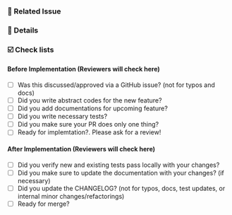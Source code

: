<!---
feature title for abstract: [Feature][Abstract]: <pull_request name>
featrue title for implementatoin: [Feature][Implementation]: <pull_request name>

We really appreciate your contribution. Thank you so much in advance :)
-->

### 🚀  Related Issue
<!--- Please mention related issues to this PR. If not exists, please open an issue first -->


### :tada: Details
<!--- 
Please describe the details about your pull request
It would be really nice if you could add a sudo code-blocks or images
-->

### ☑️ Check lists
<!--- 
Please check if your PR meets the following conditions
-->

#### Before Implementation (Reviewers will check here)
 - [ ] Was this discussed/approved via a GitHub issue? (not for typos and docs)
 - [ ] Did you write abstract codes for the new feature?
 - [ ] Did you add documentations for upcoming feature?
 - [ ] Did you write necessary tests?
 - [ ] Did you make sure your PR does only one thing?
 - [ ] Ready for implemtation?. Please ask for a review!

#### After Implementation (Reviewers will check here)
 - [ ] Did you verify new and existing tests pass locally with your changes?
 - [ ] Did you make sure to update the documentation with your changes? (if necessary)
 - [ ] Did you update the CHANGELOG? (not for typos, docs, test updates, or internal minor changes/refactorings)
 - [ ] Ready for merge?
